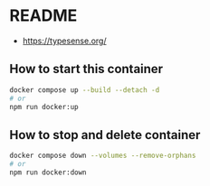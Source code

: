 # README

- <https://typesense.org/>

## How to start this container

```bash
docker compose up --build --detach -d
# or
npm run docker:up
```

## How to stop and delete container

```bash
docker compose down --volumes --remove-orphans
# or
npm run docker:down
```
